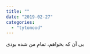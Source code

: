 ```yaml
---
title: ""
date: "2019-02-27"
categories: 
  - "tytomood"
---
```


بی آن که بخواهم، تمامِ من شده بودی
